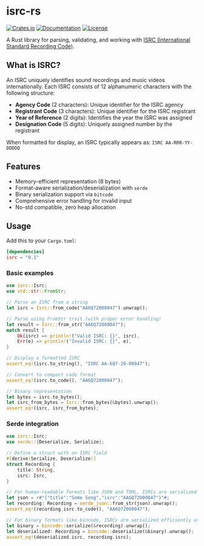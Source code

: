 # isrc-rs

[![Crates.io](https://img.shields.io/crates/v/isrc.svg)](https://crates.io/crates/isrc)
[![Documentation](https://docs.rs/isrc/badge.svg)](https://docs.rs/isrc)
[![License](https://img.shields.io/crates/l/isrc.svg)](../../COPYRIGHT)

A Rust library for parsing, validating, and working with [ISRC (International Standard Recording Code)](http://isrc.ifpi.org/).

## What is ISRC?

An ISRC uniquely identifies sound recordings and music videos internationally. Each ISRC consists of 12 alphanumeric characters with the following structure:

- **Agency Code** (2 characters): Unique identifier for the ISRC agency
- **Registrant Code** (3 characters): Unique identifier for the ISRC registrant
- **Year of Reference** (2 digits): Identifies the year the ISRC was assigned
- **Designation Code** (5 digits): Uniquely assigned number by the registrant

When formatted for display, an ISRC typically appears as: `ISRC AA-RRR-YY-DDDDD`

## Features

- Memory-efficient representation (8 bytes)
- Format-aware serialization/deserialization with `serde`
- Binary serialization support via `bitcode`
- Comprehensive error handling for invalid input
- No-std compatible, zero heap allocation

## Usage

Add this to your `Cargo.toml`:

```toml
[dependencies]
isrc = "0.1"
```

### Basic examples

```rust
use isrc::Isrc;
use std::str::FromStr;

// Parse an ISRC from a string
let isrc = Isrc::from_code("AA6Q72000047").unwrap();

// Parse using FromStr trait (with proper error handling)
let result = Isrc::from_str("AA6Q72000047");
match result {
    Ok(isrc) => println!("Valid ISRC: {}", isrc),
    Err(e) => println!("Invalid ISRC: {}", e),
}

// Display a formatted ISRC
assert_eq!(isrc.to_string(), "ISRC AA-6Q7-20-00047");

// Convert to compact code format
assert_eq!(isrc.to_code(), "AA6Q72000047");

// Binary representation
let bytes = isrc.to_bytes();
let isrc_from_bytes = Isrc::from_bytes(&bytes).unwrap();
assert_eq!(isrc, isrc_from_bytes);
```

### Serde integration

```rust
use isrc::Isrc;
use serde::{Deserialize, Serialize};

// Define a struct with an ISRC field
#[derive(Serialize, Deserialize)]
struct Recording {
    title: String,
    isrc: Isrc,
}

// For human-readable formats like JSON and TOML, ISRCs are serialized as strings
let json = r#"{"title":"Some Song","isrc":"AA6Q72000047"}"#;
let recording: Recording = serde_json::from_str(json).unwrap();
assert_eq!(recording.isrc.to_code(), "AA6Q72000047");

// For binary formats like bincode, ISRCs are serialized efficiently as 8-byte arrays
let binary = bincode::serialize(&recording).unwrap();
let deserialized: Recording = bincode::deserialize(&binary).unwrap();
assert_eq!(deserialized.isrc, recording.isrc);
```
